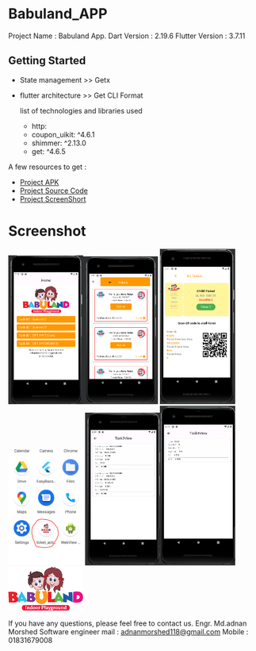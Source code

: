 # Babuland_APP

Project Name : Babuland App.
Dart Version : 2.19.6
Flutter Version : 3.7.11


## Getting Started

- State management >>  Getx
- flutter architecture >> Get CLI Format

  list of technologies and libraries used
    - http:
    - coupon_uikit: ^4.6.1
    - shimmer: ^2.13.0
    - get: ^4.6.5


A few resources to get :

- [Project APK ](https://drive.google.com/file/d/140EYXfQabfM4YfobLPWm07sM-OWQvlXx/view?usp=drive_link)
- [Project Source Code](https://drive.google.com/drive/folders/13ma7If_546g02hZ-CwI8OURZlS3NrhiH?usp=drive_link)
- [Project ScreenShort](https://drive.google.com/drive/folders/1lOdqivJYLh87lPG9l8N__5jjAcGp0DvL?usp=drive_link)



# Screenshot
<img src="assets/screens/1.PNG" width="30%"><img src="assets/screens/3.PNG" width="30%">
<img src="assets/screens/2.PNG" width="30%"><img src="assets/screens/4.PNG" width="30%">
<img src="assets/screens/5.PNG" width="30%"><img src="assets/screens/6.PNG" width="30%">
<img src="assets/logo.PNG" width="30%">


If you have any questions, please feel free to contact us.
Engr. Md.adnan Morshed
Software engineer
mail : adnanmorshed118@gmail.com
Mobile : 01831679008
